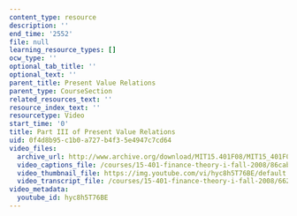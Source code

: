 ```yaml
---
content_type: resource
description: ''
end_time: '2552'
file: null
learning_resource_types: []
ocw_type: ''
optional_tab_title: ''
optional_text: ''
parent_title: Present Value Relations
parent_type: CourseSection
related_resources_text: ''
resource_index_text: ''
resourcetype: Video
start_time: '0'
title: Part III of Present Value Relations
uid: 0f4d8b95-c1b0-a727-b4f3-5e4947c7cd64
video_files:
  archive_url: http://www.archive.org/download/MIT15.401F08/MIT15_401F08_ses04_300k.mp4
  video_captions_file: /courses/15-401-finance-theory-i-fall-2008/86cab1d4f1fa5cfa9a582a9157501d27_hyc8h5T76BE.vtt
  video_thumbnail_file: https://img.youtube.com/vi/hyc8h5T76BE/default.jpg
  video_transcript_file: /courses/15-401-finance-theory-i-fall-2008/662ee1eea050b0198db10282f6935656_hyc8h5T76BE.pdf
video_metadata:
  youtube_id: hyc8h5T76BE
---
```

